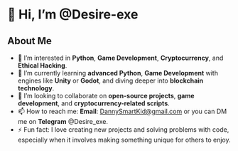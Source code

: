 # 👋 Hi, I’m @Desire-exe

## About Me
- 👀 I’m interested in **Python**, **Game Development**, **Cryptocurrency**, and **Ethical Hacking**.
- 🌱 I’m currently learning **advanced Python**, **Game Development** with engines like **Unity** or **Godot**, and diving deeper into **blockchain technology**.
- 💞️ I’m looking to collaborate on **open-source projects**, **game development**, and **cryptocurrency-related scripts**.
- 📫 How to reach me: **Email**: [DannySmartKid@gmail.com](mailto:your-dannysmartkid.com) or you can DM me on **Telegram** @Desire_exe.
- ⚡ Fun fact: I love creating new projects and solving problems with code, especially when it involves making something unique for others to enjoy.
